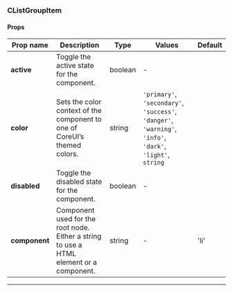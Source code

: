 ### CListGroupItem

#### Props

| Prop name     | Description                                                                             | Type    | Values                                                                                                    | Default |
| ------------- | --------------------------------------------------------------------------------------- | ------- | --------------------------------------------------------------------------------------------------------- | ------- |
| **active**    | Toggle the active state for the component.                                              | boolean | -                                                                                                         |         |
| **color**     | Sets the color context of the component to one of CoreUI’s themed colors.               | string  | `'primary'`, `'secondary'`, `'success'`, `'danger'`, `'warning'`, `'info'`, `'dark'`, `'light'`, `string` |         |
| **disabled**  | Toggle the disabled state for the component.                                            | boolean | -                                                                                                         |         |
| **component** | Component used for the root node. Either a string to use a HTML element or a component. | string  | -                                                                                                         | 'li'    |

---

